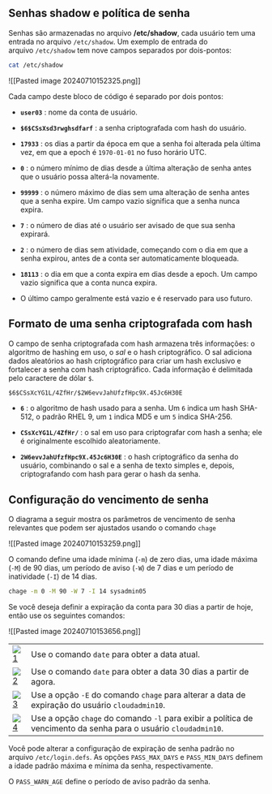 ## Senhas shadow e política de senha

Senhas são armazenadas no arquivo **/etc/shadow**, cada usuário tem uma entrada no arquivo `/etc/shadow`. Um exemplo de entrada do arquivo `/etc/shadow` tem nove campos separados por dois-pontos:

```bash
cat /etc/shadow
```
![[Pasted image 20240710152325.png]]

Cada campo deste bloco de código é separado por dois pontos:

- **`user03`** : nome da conta de usuário.

- **`$6$CSsXsd3rwghsdfarf`** : a senha criptografada com hash do usuário.

- **`17933`** : os dias a partir da época em que a senha foi alterada pela última vez, em que a epoch é `1970-01-01` no fuso horário UTC.

- **`0`** : o número mínimo de dias desde a última alteração de senha antes que o usuário possa alterá-la novamente.

- **`99999`** : o número máximo de dias sem uma alteração de senha antes que a senha expire. Um campo vazio significa que a senha nunca expira.

- **`7`** : o número de dias até o usuário ser avisado de que sua senha expirará.

- **`2`** : o número de dias sem atividade, começando com o dia em que a senha expirou, antes de a conta ser automaticamente bloqueada.

- **`18113`** : o dia em que a conta expira em dias desde a epoch. Um campo vazio significa que a conta nunca expira.

- O último campo geralmente está vazio e é reservado para uso futuro.

## Formato de uma senha criptografada com hash

O campo de senha criptografada com hash armazena três informações: o algoritmo de hashing em uso, o _sal_ e o hash criptográfico. O sal adiciona dados aleatórios ao hash criptográfico para criar um hash exclusivo e fortalecer a senha com hash criptográfico. Cada informação é delimitada pelo caractere de dólar `$`.

```txt
$6$CSsXcYG1L/4ZfHr/$2W6evvJahUfzfHpc9X.45Jc6H30E
```

- **`6`** : o algoritmo de hash usado para a senha. Um `6` indica um hash SHA-512, o padrão RHEL 9, um `1` indica MD5 e um `5` indica SHA-256.

- **`CSsXcYG1L/4ZfHr/`** : o sal em uso para criptografar com hash a senha; ele é originalmente escolhido aleatoriamente.

- **`2W6evvJahUfzfHpc9X.45Jc6H30E`** : o hash criptográfico da senha do usuário, combinando o sal e a senha de texto simples e, depois, criptografando com hash para gerar o hash da senha.

## Configuração do vencimento de senha

O diagrama a seguir mostra os parâmetros de vencimento de senha relevantes que podem ser ajustados usando o comando `chage`



![[Pasted image 20240710153259.png]]

O comando define uma idade mínima (`-m`) de zero dias, uma idade máxima (`-M`) de 90 dias, um período de aviso (`-W`) de 7 dias e um período de inatividade (`-I`) de 14 dias.

```bash
chage -m 0 -M 90 -W 7 -I 14 sysadmin05

```


Se você deseja definir a expiração da conta para 30 dias a partir de hoje, então use os seguintes comandos:

![[Pasted image 20240710153656.png]]

|                                                                                                                                                |                                                                                                                  |
| ---------------------------------------------------------------------------------------------------------------------------------------------- | ---------------------------------------------------------------------------------------------------------------- |
| [![1](https://rha.ole.redhat.com/rol/static/roc/Common_Content/images/1.svg)](https://rha.ole.redhat.com/rha/app/#userspassword-lecture-CO1-1) | Use o comando `date` para obter a data atual.                                                                    |
| [![2](https://rha.ole.redhat.com/rol/static/roc/Common_Content/images/2.svg)](https://rha.ole.redhat.com/rha/app/#userspassword-lecture-CO1-2) | Use o comando `date` para obter a data 30 dias a partir de agora.                                                |
| [![3](https://rha.ole.redhat.com/rol/static/roc/Common_Content/images/3.svg)](https://rha.ole.redhat.com/rha/app/#userspassword-lecture-CO1-3) | Use a opção `-E` do comando `chage` para alterar a data de expiração do usuário `cloudadmin10`.                  |
| [![4](https://rha.ole.redhat.com/rol/static/roc/Common_Content/images/4.svg)](https://rha.ole.redhat.com/rha/app/#userspassword-lecture-CO1-4) | Use a opção `chage` do comando `-l` para exibir a política de vencimento da senha para o usuário `cloudadmin10`. |

Você pode alterar a configuração de expiração de senha padrão no arquivo `/etc/login.defs`. As opções `PASS_MAX_DAYS` e `PASS_MIN_DAYS` definem a idade padrão máxima e mínima da senha, respectivamente.

O `PASS_WARN_AGE` define o período de aviso padrão da senha.


















































